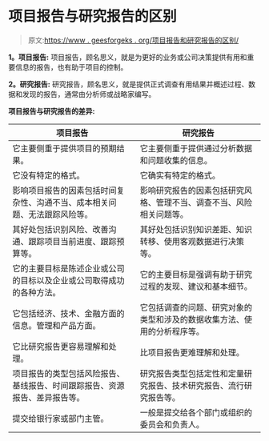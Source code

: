 # 项目报告与研究报告的区别

> 原文:[https://www . geesforgeks . org/项目报告和研究报告的区别/](https://www.geeksforgeeks.org/difference-between-project-report-and-research-report/)

**1。项目报告:**
项目报告，顾名思义，就是为更好的业务或公司决策提供有用和重要信息的报告，也有助于项目的控制。

**2。研究报告:**
研究报告，顾名思义，就是提供正式调查有用结果并概述过程、数据和发现的报告，通常由分析师或战略家编写。

**项目报告与研究报告的差异:**

<center>

| 项目报告 | 研究报告 |
| --- | --- |
| 它主要侧重于提供项目的预期结果。 | 它主要侧重于提供通过分析数据和问题收集的信息。 |
| 它没有特定的格式。 | 它确实有特定的格式。 |
| 影响项目报告的因素包括时间复杂性、沟通不当、成本相关问题、无法跟踪风险等。 | 影响研究报告的因素包括研究风格、管理不当、调查不当、风险相关问题等。 |
| 其好处包括识别风险、改善沟通、跟踪项目当前进度、跟踪预算等。 | 其好处包括识别知识差距、知识转移、使用客观数据进行决策等。 |
| 它的主要目标是陈述企业或公司的目标以及企业或公司取得成功的各种方法。 | 它的主要目标是强调有助于研究过程的发现、建议和基本细节。 |
| 它包括经济、技术、金融方面的信息。管理和产品方面。 | 它包括调查的问题、研究对象的类型和涉及的数据收集方法、使用的分析程序等。 |
| 它比研究报告更容易理解和处理。 | 比项目报告更难理解和处理。 |
| 项目报告的类型包括风险报告、基线报告、时间跟踪报告、资源报告、差异报告等。 | 研究报告类型包括定性和定量研究报告、技术研究报告、流行研究报告等。 |
| 提交给银行家或部门主管。 | 一般是提交给各个部门或组织的委员会和负责人。 |

</center>